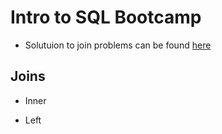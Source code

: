 # Intro to SQL Bootcamp

- Solutuion to join problems can be found [here](https://gist.github.com/ggodreau/c4d8f2976a3178679a718393982dc101)

## Joins

- Inner
<p align="center">
<a href="https://lh3.googleusercontent.com/9wvGj4QO3zMqMbziK8tVpEJzMOwfqYyGa3Q4DOd3hz-FJUC1RXpYSd9JZHSDnrjl5O97TRLhRlncWq3nRnP3ulSaJvfVPF2znsySBnrlaouRk8ZyCpkTAnLLk1snV7sQzBYMIN-zEtBEicBEClpafja3Jw95A_WZ5nXjcO8RM_IFyLeW0ZVLj1d71z-BJWuT21WPmi_T0dOha5WZOqEztVJd6Ehf31M5kVydnKLPWmnYsjkZnwlSdliaqqWLVCMQjYe-lTsWgvLkCWdmGQ8r0TXhe8m1MDJS5pj0K1fZqumVdPgDIGF9OwKkXbLTx9MlfjOa8rDfVHxiu8XTMnANo7YjfDNcwZTwBhr3vGd3EUrD1uoZTzeckb0OcMd1FJBsPpifTAMeJPssYDpImSz5HDaw3OPf1O3D8xk9-kL7cqiKvtrvKThCBQHZ8Mb5Hax8RGX3VsOvS4Ejtfv1KIc1iawXB97vXYaFsYazOFPob1xH0bNbWXGFZrvTN7TmBg270PzdyD7vAV7v-UWSU1cg8Hqkrk7dIppojyn7iWw6t2G1tTbChOqD2Eh_gkeBQwel4EI2Y39krG2jeXnSarkkJgxI8nGelEZVlxGfxgsD_SMJJMYZVS9slXb2eMDYo2LEF91jNRtAIUJfF9eOO48YWPkH_6yP15XCxLAFLcMXOVVfViPMkEcsvT7N=w1364-h768-no"
<img src="https://lh3.googleusercontent.com/9wvGj4QO3zMqMbziK8tVpEJzMOwfqYyGa3Q4DOd3hz-FJUC1RXpYSd9JZHSDnrjl5O97TRLhRlncWq3nRnP3ulSaJvfVPF2znsySBnrlaouRk8ZyCpkTAnLLk1snV7sQzBYMIN-zEtBEicBEClpafja3Jw95A_WZ5nXjcO8RM_IFyLeW0ZVLj1d71z-BJWuT21WPmi_T0dOha5WZOqEztVJd6Ehf31M5kVydnKLPWmnYsjkZnwlSdliaqqWLVCMQjYe-lTsWgvLkCWdmGQ8r0TXhe8m1MDJS5pj0K1fZqumVdPgDIGF9OwKkXbLTx9MlfjOa8rDfVHxiu8XTMnANo7YjfDNcwZTwBhr3vGd3EUrD1uoZTzeckb0OcMd1FJBsPpifTAMeJPssYDpImSz5HDaw3OPf1O3D8xk9-kL7cqiKvtrvKThCBQHZ8Mb5Hax8RGX3VsOvS4Ejtfv1KIc1iawXB97vXYaFsYazOFPob1xH0bNbWXGFZrvTN7TmBg270PzdyD7vAV7v-UWSU1cg8Hqkrk7dIppojyn7iWw6t2G1tTbChOqD2Eh_gkeBQwel4EI2Y39krG2jeXnSarkkJgxI8nGelEZVlxGfxgsD_SMJJMYZVS9slXb2eMDYo2LEF91jNRtAIUJfF9eOO48YWPkH_6yP15XCxLAFLcMXOVVfViPMkEcsvT7N=w1364-h768-no" width="500">
</a>
</p>

- Left
<p align="center">
<a href="https://lh3.googleusercontent.com/wTSQsIAVIxisZw6SGIyF6YZFg1d6AKX3KhvCVqyME9O-Yx9igZLLEvzCOu-gdqB80eu0FdkQ_5hCXLaQbMVoIPCYKZR52XsK_QSw2SlinxpKeVpZ_yC3UknwNTm7u2GWFOtIqiwYoT8RWLGFrddkVF5EJQUFVOuyWPC2oluU2pI5qjExNlaO4Mhmqvap1s027wekchpB5kg_zaPrY8O2b4P_iQqDQONRKnvZa2jji8hDJPTUcrtMRhonWVvy0oUKFMXXk6nH3vgs2t8tqhx5i3KnuKZ0FwGNrJ0Z49TMnfJzlhTPZ3AsGRlLx6tQhXs8OJOdudSaRKk0TOaYsk35CS7tdkZi5ORbxuT3VON6qIlLgc7minA6bSz6PhBGRtBlL11t0RypmViNiUFj8WlOlHRDm4l5qc_ZMZpAIZ3Ao0YODF_09zX99WuN0_fbilORhLLoYl0N2LbJiCIHpQYBqQaoyUs_Ot-l7WLn6ORDz52WelxEEiIzd1IcIBCR7fT67pOJ2IXYblEOLgLPmowRBvbDGcpEWEgr-s1LsIw2goLVwCqQhv5ugZuxdq0nMGYx6XWdqT95umN9Cg2yUh3hqvCpRK2Tw47ghwioAXXU0hrpsZyySDRd6HGXNDZfpsaXBgyVYuD3BGuyJMuw12qTRnT2q6fzViFJJj8MXNyXbBUmBMA-jGeIiOmS=w1364-h768-no"
<img src="https://lh3.googleusercontent.com/wTSQsIAVIxisZw6SGIyF6YZFg1d6AKX3KhvCVqyME9O-Yx9igZLLEvzCOu-gdqB80eu0FdkQ_5hCXLaQbMVoIPCYKZR52XsK_QSw2SlinxpKeVpZ_yC3UknwNTm7u2GWFOtIqiwYoT8RWLGFrddkVF5EJQUFVOuyWPC2oluU2pI5qjExNlaO4Mhmqvap1s027wekchpB5kg_zaPrY8O2b4P_iQqDQONRKnvZa2jji8hDJPTUcrtMRhonWVvy0oUKFMXXk6nH3vgs2t8tqhx5i3KnuKZ0FwGNrJ0Z49TMnfJzlhTPZ3AsGRlLx6tQhXs8OJOdudSaRKk0TOaYsk35CS7tdkZi5ORbxuT3VON6qIlLgc7minA6bSz6PhBGRtBlL11t0RypmViNiUFj8WlOlHRDm4l5qc_ZMZpAIZ3Ao0YODF_09zX99WuN0_fbilORhLLoYl0N2LbJiCIHpQYBqQaoyUs_Ot-l7WLn6ORDz52WelxEEiIzd1IcIBCR7fT67pOJ2IXYblEOLgLPmowRBvbDGcpEWEgr-s1LsIw2goLVwCqQhv5ugZuxdq0nMGYx6XWdqT95umN9Cg2yUh3hqvCpRK2Tw47ghwioAXXU0hrpsZyySDRd6HGXNDZfpsaXBgyVYuD3BGuyJMuw12qTRnT2q6fzViFJJj8MXNyXbBUmBMA-jGeIiOmS=w1364-h768-no" width="500">
</a>
</p>
